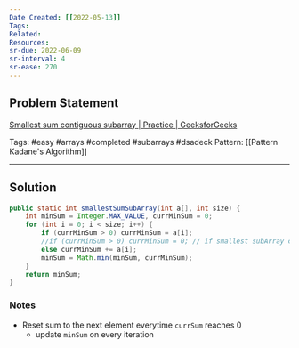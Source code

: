 ```yaml
---
Date Created: [[2022-05-13]]
Tags: 
Related: 
Resources: 
sr-due: 2022-06-09
sr-interval: 4
sr-ease: 270
---
```


## Problem Statement
[Smallest sum contiguous subarray | Practice | GeeksforGeeks](https://practice.geeksforgeeks.org/problems/smallest-sum-contiguous-subarray/1/#)

Tags:  #easy #arrays #completed #subarrays #dsadeck 
Pattern: [[Pattern Kadane's Algorithm]]

---

## Solution
``` java
public static int smallestSumSubArray(int a[], int size) {
	int minSum = Integer.MAX_VALUE, currMinSum = 0;
	for (int i = 0; i < size; i++) {
		if (currMinSum > 0) currMinSum = a[i];
		//if (currMinSum > 0) currMinSum = 0; // if smallest subArray can be empty
		else currMinSum += a[i];
		minSum = Math.min(minSum, currMinSum);
	}
	return minSum;
}
```

### Notes
- Reset sum to the next element everytime `currSum` reaches 0
	- update `minSum` on every iteration


